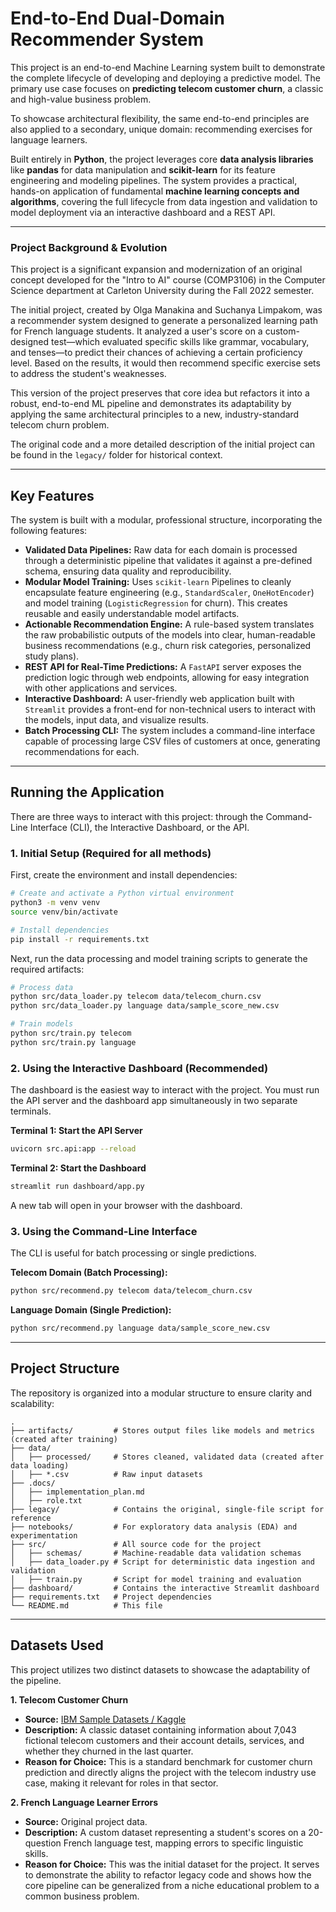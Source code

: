 # End-to-End Dual-Domain Recommender System

This project is an end-to-end Machine Learning system built to demonstrate the complete lifecycle of developing and deploying a predictive model. The primary use case focuses on **predicting telecom customer churn**, a classic and high-value business problem.

To showcase architectural flexibility, the same end-to-end principles are also applied to a secondary, unique domain: recommending exercises for language learners.

Built entirely in **Python**, the project leverages core **data analysis libraries** like **pandas** for data manipulation and **scikit-learn** for its feature engineering and modeling pipelines. The system provides a practical, hands-on application of fundamental **machine learning concepts and algorithms**, covering the full lifecycle from data ingestion and validation to model deployment via an interactive dashboard and a REST API.

---

### Project Background & Evolution

This project is a significant expansion and modernization of an original concept developed for the "Intro to AI" course (COMP3106) in the Computer Science department at Carleton University during the Fall 2022 semester.

The initial project, created by Olga Manakina and Suchanya Limpakom, was a recommender system designed to generate a personalized learning path for French language students. It analyzed a user's score on a custom-designed test—which evaluated specific skills like grammar, vocabulary, and tenses—to predict their chances of achieving a certain proficiency level. Based on the results, it would then recommend specific exercise sets to address the student's weaknesses.

This version of the project preserves that core idea but refactors it into a robust, end-to-end ML pipeline and demonstrates its adaptability by applying the same architectural principles to a new, industry-standard telecom churn problem.

The original code and a more detailed description of the initial project can be found in the `legacy/` folder for historical context.

---

## Key Features

The system is built with a modular, professional structure, incorporating the following features:

*   **Validated Data Pipelines:** Raw data for each domain is processed through a deterministic pipeline that validates it against a pre-defined schema, ensuring data quality and reproducibility.
*   **Modular Model Training:** Uses `scikit-learn` Pipelines to cleanly encapsulate feature engineering (e.g., `StandardScaler`, `OneHotEncoder`) and model training (`LogisticRegression` for churn). This creates reusable and easily understandable model artifacts.
*   **Actionable Recommendation Engine:** A rule-based system translates the raw probabilistic outputs of the models into clear, human-readable business recommendations (e.g., churn risk categories, personalized study plans).
*   **REST API for Real-Time Predictions:** A `FastAPI` server exposes the prediction logic through web endpoints, allowing for easy integration with other applications and services.
*   **Interactive Dashboard:** A user-friendly web application built with `Streamlit` provides a front-end for non-technical users to interact with the models, input data, and visualize results.
*   **Batch Processing CLI:** The system includes a command-line interface capable of processing large CSV files of customers at once, generating recommendations for each.

---

## Running the Application

There are three ways to interact with this project: through the Command-Line Interface (CLI), the Interactive Dashboard, or the API.

### 1. Initial Setup (Required for all methods)

First, create the environment and install dependencies:
```bash
# Create and activate a Python virtual environment
python3 -m venv venv
source venv/bin/activate

# Install dependencies
pip install -r requirements.txt
```
Next, run the data processing and model training scripts to generate the required artifacts:
```bash
# Process data
python src/data_loader.py telecom data/telecom_churn.csv
python src/data_loader.py language data/sample_score_new.csv

# Train models
python src/train.py telecom
python src/train.py language
```

### 2. Using the Interactive Dashboard (Recommended)

The dashboard is the easiest way to interact with the project. You must run the API server and the dashboard app simultaneously in two separate terminals.

**Terminal 1: Start the API Server**
```bash
uvicorn src.api:app --reload
```
**Terminal 2: Start the Dashboard**
```bash
streamlit run dashboard/app.py
```
A new tab will open in your browser with the dashboard.

### 3. Using the Command-Line Interface

The CLI is useful for batch processing or single predictions.

**Telecom Domain (Batch Processing):**
```bash
python src/recommend.py telecom data/telecom_churn.csv
```
**Language Domain (Single Prediction):**
```bash
python src/recommend.py language data/sample_score_new.csv
```
---

## Project Structure

The repository is organized into a modular structure to ensure clarity and scalability:

```
.
├── artifacts/         # Stores output files like models and metrics (created after training)
├── data/
│   ├── processed/     # Stores cleaned, validated data (created after data loading)
│   ├── *.csv          # Raw input datasets
├── .docs/
│   ├── implementation_plan.md
│   ├── role.txt
├── legacy/            # Contains the original, single-file script for reference
├── notebooks/         # For exploratory data analysis (EDA) and experimentation
├── src/               # All source code for the project
│   ├── schemas/       # Machine-readable data validation schemas
│   ├── data_loader.py # Script for deterministic data ingestion and validation
│   ├── train.py       # Script for model training and evaluation
├── dashboard/         # Contains the interactive Streamlit dashboard
├── requirements.txt   # Project dependencies
└── README.md          # This file
```

---

## Datasets Used

This project utilizes two distinct datasets to showcase the adaptability of the pipeline.

**1. Telecom Customer Churn**
*   **Source:** [IBM Sample Datasets / Kaggle](https://www.kaggle.com/datasets/blastchar/telco-customer-churn)
*   **Description:** A classic dataset containing information about 7,043 fictional telecom customers and their account details, services, and whether they churned in the last quarter.
*   **Reason for Choice:** This is a standard benchmark for customer churn prediction and directly aligns the project with the telecom industry use case, making it relevant for roles in that sector.

**2. French Language Learner Errors**
*   **Source:** Original project data.
*   **Description:** A custom dataset representing a student's scores on a 20-question French language test, mapping errors to specific linguistic skills.
*   **Reason for Choice:** This was the initial dataset for the project. It serves to demonstrate the ability to refactor legacy code and shows how the core pipeline can be generalized from a niche educational problem to a common business problem. 